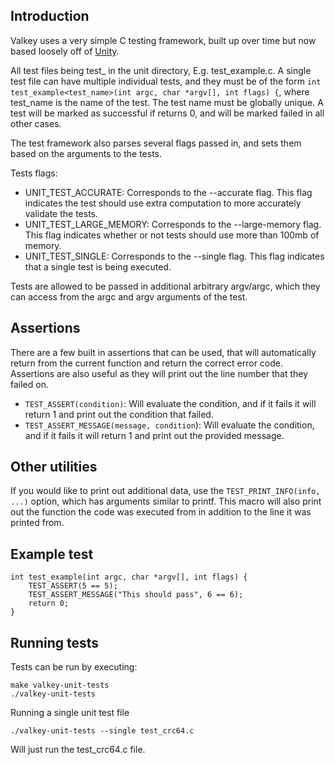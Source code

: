 ## Introduction
Valkey uses a very simple C testing framework, built up over time but now based loosely off of [Unity](https://www.throwtheswitch.org/unity).

All test files being test_ in the unit directory, E.g. test_example.c.
A single test file can have multiple individual tests, and they must be of the form `int test_example<test_name>(int argc, char *argv[], int flags) {`, where test_name is the name of the test.
The test name must be globally unique.
A test will be marked as successful if returns 0, and will be marked failed in all other cases.

The test framework also parses several flags passed in, and sets them based on the arguments to the tests.

Tests flags:
* UNIT_TEST_ACCURATE: Corresponds to the --accurate flag. This flag indicates the test should use extra computation to more accurately validate the tests.
* UNIT_TEST_LARGE_MEMORY: Corresponds to the --large-memory flag. This flag indicates whether or not tests should use more than 100mb of memory.
* UNIT_TEST_SINGLE: Corresponds to the --single flag. This flag indicates that a single test is being executed.

Tests are allowed to be passed in additional arbitrary argv/argc, which they can access from the argc and argv arguments of the test.

## Assertions

There are a few built in assertions that can be used, that will automatically return from the current function and return the correct error code.
Assertions are also useful as they will print out the line number that they failed on.

* `TEST_ASSERT(condition)`: Will evaluate the condition, and if it fails it will return 1 and print out the condition that failed.
* `TEST_ASSERT_MESSAGE(message, condition`): Will evaluate the condition, and if it fails it will return 1 and print out the provided message.

## Other utilities

If you would like to print out additional data, use the `TEST_PRINT_INFO(info, ...)` option, which has arguments similar to printf.
This macro will also print out the function the code was executed from in addition to the line it was printed from.

## Example test

```
int test_example(int argc, char *argv[], int flags) {
    TEST_ASSERT(5 == 5);
    TEST_ASSERT_MESSAGE("This should pass", 6 == 6);
    return 0;
} 
```

## Running tests
Tests can be run by executing:

```
make valkey-unit-tests
./valkey-unit-tests
```

Running a single unit test file
```
./valkey-unit-tests --single test_crc64.c
```

Will just run the test_crc64.c file.